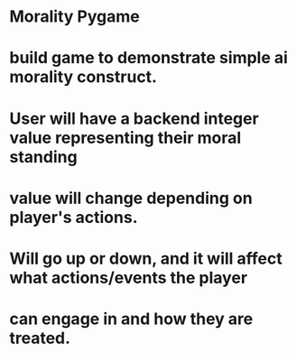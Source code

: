 #  Morality Pygame
#  build game to demonstrate simple ai morality construct.
#  User will have a backend integer value representing their moral standing 
#  value will change depending on player's actions.
#  Will go up or down, and it will affect what actions/events the player
#  can engage in and how they are treated.
